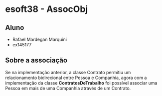 # esoft38 - AssocObj

## Aluno
* Rafael Mardegan Marquini
* ex145177

## Sobre a associação
Se na implementação anterior, a classe Contrato permitiu um relacionamento bidirecional entre Pessoa e Companhia, agora com a implementação da classe **ContratosDeTrabalho** foi possível associar uma Pessoa em mais de uma Companhia através de um Contrato.
